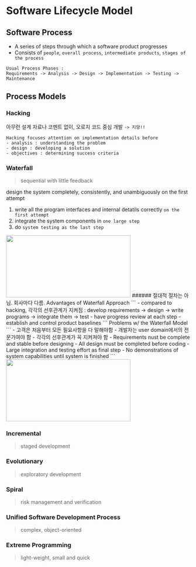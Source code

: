 # Software Lifecycle Model  
## Software Process
- A series of steps through which a software product progresses
- Consists of `people`, `overall process`, `intermediate products`, `stages of the process`  
```  
Usual Process Phases :  
Requirements -> Analysis -> Design -> Implementation -> Testing -> Maintenance  
```  

## Process Models
### Hacking
아무런 설계 자료나 코멘트 없이, 오로지 코드 중심 개발 `-> 지양!!`  
```  
Hacking focuses attention on implementation details before
- analysis : understanding the problem
- design : developing a solution
- objectives : determining success criteria  
```  

### Waterfall
> sequential with little feedback  

design the system completely, consistently, and unambiguously on the first attempt  
1. write all the program interfaces and internal detatils correctly `on the first attempt`  
2. integrate the system components in `one large step`  
3. do `system testing as the last step`  
<img src="https://user-images.githubusercontent.com/112736264/228539435-f1c8935e-5aef-403b-b22f-248b6f9cdbd5.png" width="340" height="170"/>  
###### 절대적 절차는 아님. 회사마다 다름.  
Advantages of Waterfall Approach  
```  
- compared to hacking, 각각의 선후관계가 지켜짐 :
	develop requirements -> design -> write programs -> integrate them -> test
- have progress review at each step
- establish and control product baselines
```  
Problems w/ the Waterfall Model  
```  
- 고객은 처음부터 모든 필요사항을 다 말해야함
- 개발자는 user domain에서의 전문가여야 함
- 각각의 선후관계가 꼭 지켜져야 함
	- Requirements nust be complete and stable before designing
	- All design must be completed before coding
	- Large integration and testing effort as final step
	- No demonstrations of system capabilities until system is finished
```  
<img src="https://user-images.githubusercontent.com/112736264/228547302-02e007a9-3aa4-487e-81f0-9d0174e973c0.png" width="340" height="170"/>  

### Incremental  
> staged development  
### Evolutionary  
> exploratory development  
### Spiral  
> risk management and verification  
### Unified Software Development Process  
> complex, object-oriented  
### Extreme Programming  
> light-weight, small and quick